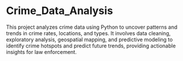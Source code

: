 # Crime_Data_Analysis
This project analyzes crime data using Python to uncover patterns and trends in crime rates, locations, and types. It involves data cleaning, exploratory analysis, geospatial mapping, and predictive modeling to identify crime hotspots and predict future trends, providing actionable insights for law enforcement.
